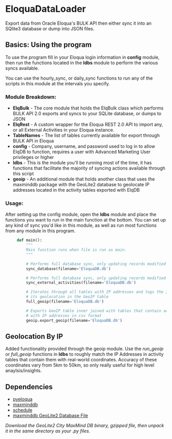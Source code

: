 # EloquaDataLoader
Export data from Oracle Eloqua's BULK API then either sync it into an SQlite3 database or dump into JSON files.

## Basics: Using the program
To use the program fill in your Eloqua login information in **config** module, then run the functions located in the **ldbs** module to perform the various syncs available.

You can use the hourly_sync, or daily_sync functions to run any of the scripts in this module at the intervals you specify.

### Module Breakdown:
* **ElqBulk** - The core module that holds the ElqBulk class which performs BULK API 2.0 exports and syncs to your SQLite database, or dumps to JSON
* **ElqRest** - A custom wrapper for the Eloqua REST 2.0 API to import any, or all External Activities in your Eloqua instance.
* **TableNames** - The list of tables currently available for export through BULK API in Eloqua
* **config** - Company, username, and password used to log in to allow ElqDB to function, requires a user with Advanced Marketing User privileges or higher
* **ldbs** - This is the module you'll be running most of the time, it has functions that facilitate the majority of syncing actions available through this script
* **geoip** - An additional module that holds another class that uses the maxminddb package with the GeoLite2 database to geolocate IP addresses located in the activity tables exported with ElqDB

### Usage:

After setting up the config module, open the **ldbs** module and place the functions you want to run in the main function at the bottom.
You can set up any kind of sync you'd like in this module, as well as run most functions from any module in this program.

```python
     def main():
         """
         Main function runs when file is run as main.
         """

         # Performs full database sync, only updating records modified since the last sync
         sync_database(filename='EloquaDB.db')

         # Performs full database sync, only updating records modified since the last sync
         sync_external_activities(filename='EloquaDB.db')

         # Iterates through all tables with IP addresses and logs the IP with
         # its geolocation in the GeoIP table
         full_geoip(filename='EloquaDB.db')

         # Exports GeoIP table inner joined with tables that contain activities
         # with IP addresses in csv format
         geoip.export_geoip(filename='EloquaDB.db')
 ```

## Geolocation By IP
Added functionality provided through the geoip module. Use the *run_geoip* or *full_geoip* functions in **ldbs** to roughly match the IP Addresses in activity tables that contain them with real-world coordinates. Accuracy of these coordinates vary from 5km to 50km, so only really useful for high level anaylsis/insights. 

## Dependencies
* [pyeloqua](https://pypi.python.org/pypi/pyeloqua/0.5.6)
* [maxminddb](https://pypi.python.org/pypi/maxminddb)
* [schedule](https://pypi.python.org/pypi/schedule)
* [maxminddb GeoLite2 Database File](https://dev.maxmind.com/geoip/geoip2/geolite2/)

*Download the GeoLite2 City MaxMind DB binary, gzipped file, then unpack it in the same directory as your .py files.*
